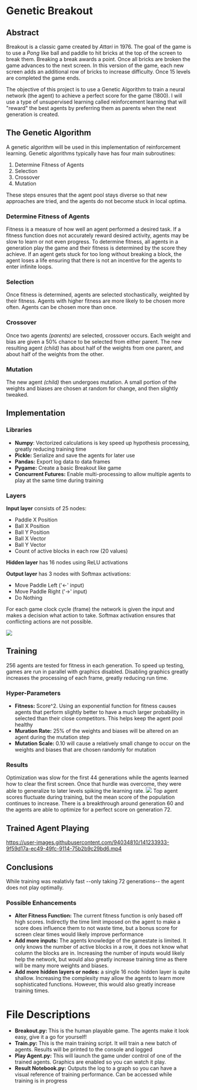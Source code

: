 <h1>Genetic Breakout</h1>
<h2>Abstract</h2>
<p>
  Breakout is a classic game created by <i>Attari</i> in 1976.  The goal of the game is to use a <i>Pong</i> like ball and paddle to hit bricks at the top of the screen to break them.  Breaking a break awards a point.
  Once all bricks are broken the game advances to the next screen.
  In this version of the game, each new screen adds an additional row of bricks to increase difficulty.  Once 15 levels are completed the game ends.
  
  The objective of this project is to use a Genetic Algorithm to train a neural network (the agent) to achieve a perfect score for the game (1800).
  I will use a type of unsupervised learning called reinforcement learning that will "reward" the best agents by preferring them as parents when the next generation is created.
</p>

<h2>The Genetic Algorithm</h2>
<p>
  A genetic algorithm will be used in this implementation of reinforcement learning.
  Genetic algorithms typically have has four main subroutines:
  <ol>
    <li>Determine Fitness of Agents</li>
    <li>Selection</li>
    <li>Crossover</li>
    <li>Mutation</li>
  </ol>
  These steps ensures that the agent pool stays diverse so that new approaches are tried, and the agents do not become stuck in local optima.
  

  <h3>Determine Fitness of Agents</h3>
  Fitness is a measure of how well an agent performed a desired task.  If a fitness function does not accurately reward desired activity, agents may be slow to learn or not even progress.
  To determine fitness, all agents in a generation play the game and their fitness is determined by the score they achieve.  If an agent gets stuck for too long without breaking a block, the agent loses a life ensuring that there is not an incentive for the agents to enter infinite loops.
  <h3>Selection</h3>
  Once fitness is determined, agents are selected stochastically, weighted by their fitness.  Agents with higher fitness are more likely to be chosen more often.  Agents can be chosen more than once.
  <h3>Crossover</h3>
  Once two agents <i>(parents)</i> are selected, crossover occurs.  Each weight and bias are given a 50% chance to be selected from either parent.  The new resulting agent <i>(child)</i> has about half of the weights from one parent, and about half of the weights from the other.
  <h3>Mutation</h3>
  The new agent <i>(child)</i> then undergoes mutation.  A small portion of the weights and biases are chosen at random for change, and then slightly tweaked.
</p>


<h2>Implementation</h2>
<h3>Libraries</h3>
<p>
  <ul>
    <li><b>Numpy</b>: Vectorized calculations is key speed up hypothesis  processing, greatly reducing training time</li>
    <li><b>Pickle:</b> Serialize and save the agents for later use</li>
    <li><b>Pandas:</b> Export log data to data frames</li>
    <li><b>Pygame:</b> Create a basic Breakout like game</li>
    <li><b>Concurrent Futures:</b>  Enable multi-processing to allow multiple  agents to play at the same time during training</li>
  </ul>
  
  <h3>Layers</h3>
  <b>Input layer</b> consists of 25 nodes:
  <ul>
    <li>Paddle X Position</li>
    <li>Ball X Position</li>
    <li>Ball Y Position</li>
    <li>Ball X Vector</li>
    <li>Ball Y Vector</li>
    <li>Count of active blocks in each row (20 values)</li>
  </ul>
  
  <b>Hidden layer</b> has 16 nodes using ReLU activations
  
  <b>Output layer</b> has 3 nodes with Softmax activations:
  <ul>
  <li>Move Paddle Left ('<-' input)</li>
  <li>Move Paddle Right ('->' input)</li>
  <li>Do Nothing</li>
  </ul>
  
  For each game clock cycle (frame) the network is given the input and makes a decision what action to take.  Softmax activation ensures that conflicting actions are not possible.
  
  <img src="https://user-images.githubusercontent.com/94034810/141235668-ab609c06-6714-469a-8709-47816371273e.png">
</p>

<h2>Training</h2>
<p>
  256 agents are tested for fitness in each generation.  To speed up testing, games are run in parallel with graphics disabled.  Disabling graphics greatly increases the processing of each frame, greatly reducing run time.
  
  <h3>Hyper-Parameters</h3>
  <ul>
  <li><b>Fitness:</b> Score^2.  Using an exponential function for fitness causes agents that perform slightly better to have a much larger probability in selected than their close competitors.  This helps keep the agent pool healthy</li>
  <li><b>Muration Rate:</b> 25% of the weights and biases will be altered on an agent during the mutation step</li>
  <li><b>Mutation Scale:</b> 0.10 will cause a relatively small change to occur  on the weights and biases that are chosen randomly for mutation</li>
  </ul>
  
  
  <h3>Results</h3>
  Optimization was slow for the first 44 generations while the agents learned how to clear the first screen.  Once that hurdle was overcome, they were able to generalize to later levels spiking the learning rate.
  <img src="https://user-images.githubusercontent.com/94034810/141082768-7519e5b3-fba8-4f3a-a0bb-bc955b0052ff.png">
  Top agent scores fluctuate during training, but the mean score of the population continues to increase.  There is a breakthrough around generation 60 and the agents are able to optimize for a perfect score on generation 72.
</p>

<h2>Trained Agent Playing</h2>

https://user-images.githubusercontent.com/94034810/141233933-9f59d17a-ec49-49fc-9114-75b2b9c29bd6.mp4

<h2>Conclusions</h2>
<p>
  While training was realativly fast --only taking 72 generations-- the agent does not play optimally.
  
  <h3>Possible Enhancements</h3>
  <ul>
    <li><b>Alter Fitness Function:</b> The current fitness function is only based off high scores.  Indirectly the time limit imposed on the agent to make a score does influence them to not waste time, but a bonus score for screen clear times would likely improve performance</li>
    <li><b>Add more inputs:</b> The agents knowledge of the gamestate is limited.  It only knows the number of active blocks in a row, it does not know what column the blocks are in.  Increasing the number of inputs would likely help the network, but would also greatly increase training time as there will be many more weights and biases.</li>
    <li><b>Add more hidden layers or nodes:</b> a single 16 node hidden layer is quite shallow.  Increasing the complexity may allow the agents to learn more sophisticated functions.  However, this would also greatly increase training times.</li>
  </ul>
</p>

<h1>File Descriptions</h1>
<p>
  <ul>
    <li><b>Breakout.py: </b>This is the human playable game.  The agents make it look easy, give it a go for yourself!</li>
    <li><b>Train.py: </b>This is the main training script.  It will train a new batch of agents.  Results will be printed to the console and logged</li>
    <li><b>Play Agent.py:</b> This will launch the game under control of one of the trained agents.  Graphics are enabled so you can watch it play.</li>
    <li><b>Result Notebook.py:</b> Outputs the log to a graph so you can have a visual reference of training performance.  Can be accessed while training is in progress</li>
  </ul>
</p>
